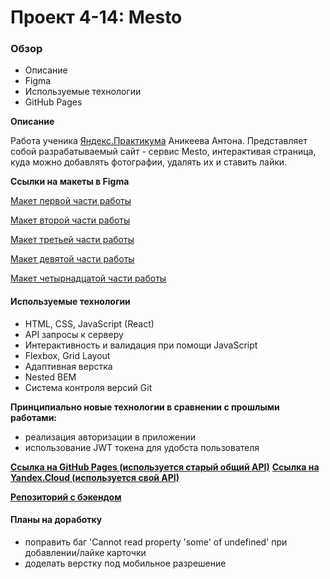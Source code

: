 # Проект 4-14: Mesto

### Обзор

* Описание
* Figma
* Используемые технологии
* GitHub Pages

**Описание**

Работа ученика [Яндекс.Практикума](https://praktikum.yandex.ru/ "Яндекс.Практикум") Аникеева Антона.
Представляет собой разрабатываемый сайт - сервис Mesto, интерактивая страница, куда можно добавлять фотографии, удалять их и ставить лайки.

**Ссылки на макеты в Figma**


[Макет первой части работы](https://www.figma.com/file/StZjf8HnoeLdiXS7dYrLAh/JavaScript.-Sprint-4 "Figma/mesto")

[Макет второй части работы](https://www.figma.com/file/nlYpT4VhFiwimn2YlncrcF/JavaScript.-Sprint-5?node-id=0%3A1 "Figma/mesto")

[Макет третьей части работы](https://www.figma.com/file/XNaGNEZD5NEjeyJzAT4gMb/JavaScript.-Sprint-6?node-id=0%3A1 "Figma/mesto")

[Макет девятой части работы](https://www.figma.com/file/hhhIavVTeuilfPPZ6sbifl/JavaScript.-Sprint-9?node-id=0%3A1 "Figma/mesto")

[Макет четырнадцатой части работы](https://www.figma.com/file/fUESH7icdnexdbpwgYsUcc/Sprint-14-RU?node-id=0%3A1 "Figma/mesto")

#### Используемые технологии

* HTML, CSS, JavaScript (React)
* API запросы к серверу
* Интерактивность и валидация при помощи JavaScript
* Flexbox, Grid Layout
* Адаптивная верстка
* Nested BEM
* Система контроля версий Git

**Принципиально новые технологии в сравнении с прошлыми работами:**

* реализация авторизации в приложении
* использование JWT токена для удобста пользователя

**[Ссылка на GitHub Pages (используется старый общий API)](https://kiwied.github.io/mesto-react/ "Mesto")**
**[Ссылка на Yandex.Cloud (используется свой API)](https://www.kiwied.students.nomoreparties.xyz/ "Mesto")**

**[Репозиторий с бэкендом](https://github.com/Kiwied/react-mesto-api-full)**

#### Планы на доработку

* поправить баг 'Cannot read property 'some' of undefined' при добавлении/лайке карточки
* доделать верстку под мобильное разрешение
